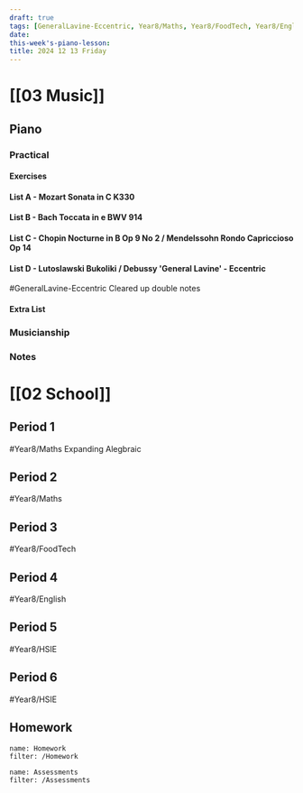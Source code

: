 ```yaml
---
draft: true
tags: [GeneralLavine-Eccentric, Year8/Maths, Year8/FoodTech, Year8/English, Year8/HSIE]
date: 
this-week's-piano-lesson: 
title: 2024 12 13 Friday
---
```

# [[03 Music]]
## Piano
### Practical
#### Exercises

#### List A - Mozart Sonata in C K330

#### List B - Bach Toccata in e BWV 914

#### List C - Chopin Nocturne in B Op 9 No 2 / Mendelssohn Rondo Capriccioso Op 14

#### List D - Lutoslawski Bukoliki / Debussy 'General Lavine' - Eccentric
#GeneralLavine-Eccentric 
Cleared up double notes
#### Extra List

### Musicianship

### Notes 


# [[02 School]]
## Period 1
#Year8/Maths 
Expanding Alegbraic
## Period 2
#Year8/Maths 
## Period 3
#Year8/FoodTech 
## Period 4
#Year8/English 
## Period 5
#Year8/HSIE 
## Period 6
#Year8/HSIE 
## Homework
```todoist
name: Homework
filter: /Homework
``` 

```todoist
name: Assessments
filter: /Assessments
```